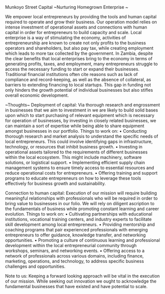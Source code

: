 Munkoyo Street Capital
~Nurturing Homegrown Enterprise ~

We empower local entrepreneurs by providing the tools and human capital required to operate and grow their business. Our operation model relies on intense investment of operational assets and connections with human capital in order for entrepreneurs to build capacity and scale.
Local enterprise is a way of stimulating the economy, activities of entrepreneurship are known to create not only profits to the business operators and shareholders, but also pay tax, while creating employment which leads to more tax collected by the government. 
In Zambia, despite the clear benefits that local enterprises bring to the economy in terms of generating profits, taxes, and employment, many entrepreneurs struggle to access the necessary funding to start or expand their businesses. Traditional financial institutions often cite reasons such as lack of compliance and record-keeping, as well as the absence of collateral, as barriers to extending financing to local startups. This gap in funding not only hinders the growth potential of individual businesses but also stifles overall economic development.

~Thoughts~
Deployment of capital:
Via thorough research and engrossment in businesses that we aim to investment in we are likely to build solid bases upon which to start purchasing of relevant equipment which is necessary for operation of businesses, by investing in closely related businesses, we can maintain a sort of expertise while being able to share equipment amongst businesses in our portfolio.
Things to work on:
•	Conducting thorough research and market analysis to understand the specific needs of local entrepreneurs. This could involve identifying gaps in infrastructure, technology, or resources that inhibit business growth.
•	Investing in operational assets tailored to the requirements of different businesses within the local ecosystem. This might include machinery, software solutions, or logistical support.
•	Implementing efficient supply chain management systems to ensure timely access to essential resources and reduce operational costs for entrepreneurs.
•	Offering training and support programs to educate entrepreneurs on how to leverage these tools effectively for business growth and sustainability.

Connection to human capital:
Execution of our mission will require building meaningful relationships with professionals who will be required in order to bring value to businesses in our folio. We will rely on diligent ascription to the fundamentals of business while promoting constant learning and career evolution.
Things to work on:
•	Cultivating partnerships with educational institutions, vocational training centers, and industry experts to facilitate skill development among local entrepreneurs.
•	Providing mentorship and coaching programs that pair experienced professionals with emerging entrepreneurs to offer guidance, knowledge transfer, and networking opportunities.
•	Promoting a culture of continuous learning and professional development within the local entrepreneurial community through workshops, seminars, and networking events.
•	Offering access to a network of professionals across various domains, including finance, marketing, operations, and technology, to address specific business challenges and opportunities.

Note to us:
Keeping a forward looking approach will be vital in the execution of our mission. While seeking out innovation we ought to acknowledge the fundamental businesses that have existed and have potential to scale.
